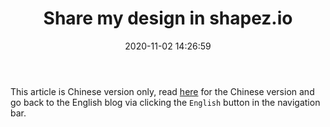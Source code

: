 ﻿---
title: Share my design in shapez.io
date: 2020-11-02 14:26:59
categories:
- [Games, shapez.io]
tags:
- Games
- shapez.io
---

This article is Chinese version only, read [here](https://mourinaruto.github.io/zh/2020/11/02/share-my-design-in-shapez-io/)
for the Chinese version and go back to the English blog via clicking the `English` button in the navigation bar.
